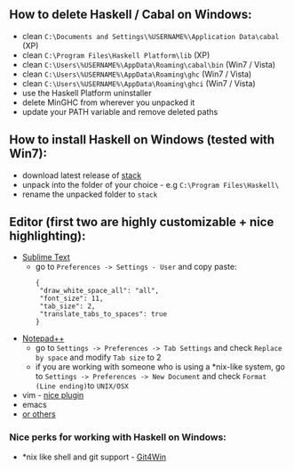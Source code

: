 ## How to delete Haskell / Cabal on Windows:

 * clean `C:\Documents and Settings\%USERNAME%\Application Data\cabal` (XP)
 * clean `C:\Program Files\Haskell Platform\lib`                       (XP)
 * clean `C:\Users\%USERNAME%\AppData\Roaming\cabal\bin`               (Win7 / Vista)
 * clean `C:\Users\%USERNAME%\AppData\Roaming\ghc`                     (Win7 / Vista)
 * clean `C:\Users\%USERNAME%\AppData\Roaming\ghci`                    (Win7 / Vista)
 * use the Haskell Platform uninstaller
 * delete MinGHC from wherever you unpacked it
 * update your PATH variable and remove deleted paths


## How to install Haskell on Windows (tested with Win7):

 * download latest release of [stack](https://github.com/commercialhaskell/stack/releases/tag/v0.1.5.0)
 * unpack into the folder of your choice - e.g `C:\Program Files\Haskell\`
 * rename the unpacked folder to `stack`


## Editor (first two are highly customizable + nice highlighting):
 
 * [Sublime Text](http://www.sublimetext.com/3)
   * go to `Preferences -> Settings - User` and copy paste:
     ```
     {
      "draw_white_space_all": "all",
      "font_size": 11,  
      "tab_size": 2,
      "translate_tabs_to_spaces": true
     }
     ```
 * [Notepad++](https://notepad-plus-plus.org/)
   * go to `Settings -> Preferences -> Tab Settings` and check `Replace by space` and modify `Tab size` to 2
   * if you are working with someone who is using a *nix-like system, go to `Settings -> Preferences -> New Document` and check `Format (Line ending)`to `UNIX/OSX`
 * vim - [nice plugin](https://github.com/lukerandall/haskellmode-vim)
 * emacs
 * [or others](https://wiki.haskell.org/IDEs)


### Nice perks for working with Haskell on Windows:

 * *nix like shell and git support - [Git4Win](https://git-for-windows.github.io/)
